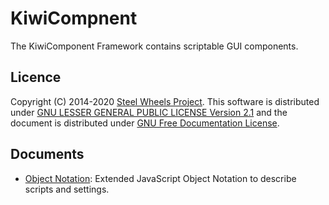 # KiwiCompnent
The KiwiComponent Framework contains scriptable GUI components.

## Licence
Copyright (C) 2014-2020 [Steel Wheels Project](https://sites.google.com/site/steelwheelsproject/).
This software is distributed under [GNU LESSER GENERAL PUBLIC LICENSE Version 2.1](https://www.gnu.org/licenses/lgpl-2.1-standalone.html) and the document is distributed under [GNU Free Documentation License](https://www.gnu.org/licenses/fdl-1.3.en.html).

## Documents
* [Object Notation](Document/ObjectNotation.md): Extended JavaScript Object Notation to describe scripts and settings.


